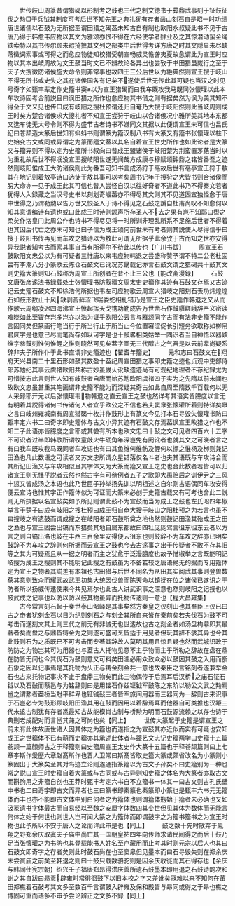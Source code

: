 <!-- { "loadSidebar": true } -->
　　世传岐山周篆昔谓猎碣以形制考之鼓也三代之制文徳书于彛鼎武事刻于钲鼓征伐之勲□于兵钺其制度可考后世不知先王之典礼犹有存者凿山刻石自是昭一时功绩唐世诸儒以石鼓为无所据至谓田猎之碣葢未知古自有制也欧阳永叔疑此书不见于古唐乃得于韩愈韦应物以其文为雅颂亦恨不得在六经使学者肄业及之其惊潜动蛰金绳铁索特以其书传尔顾未暇掎摭其文列之部类中后世得考详方唐之时其文隠显未尽缺落徴词索事或可得之而愈应物徒知校猎受朝宣畅威灵憺詟夷夏故愈谓此为宣王时应物以其本出岐周故为文王鼓当时文已不辨故论各异出也尝攷于书田猎虽嵗行之至于天子大搜徴防诸侯施大命令则非常事也故四王三公后世以为絶典然则宣王搜于岐山不得无所书或史失之其在诸侯国各有记矣不遂使后世无传此其可疑也当汉之时见号奇字如甄丰辈定作史籀书窦以为宣王猎碣而曰我车既攻我马既同张懐瓘以此本车攻诗固考合前説且曰讽田猎之所作也愈应物其书借之则有据矣然为讽为美其知不得全于文义见也传曰成有岐阳之搜杜预谓还归自奄乃大搜于岐阳然则此当岐周则成王时矣方楚合诸侯求大搜礼者不知宣王尝狩于岐山以合诸侯况小雅所美其地本东都又选车徒无大号令则不得为盛节古者诗书不嫌同文其据以此便谓宣王未可信也吕氏纪曰苍颉造大篆后世知有蝌蚪书则谓篆为籀汉制八书有大篆又有籀书张懐瓘以柱下史始变古文或同或异谓之为篆而籀文葢以其名自着宣王世史所作也如此论者是大篆又与籀异则不得以定为史籀所书叔向曰昔成王盟诸侯于岐阳楚为荆蛮置茅蕝当时以为重礼故后世不得冺没宣王搜岐阳世遂无闻哉方成康与穆赋颂钟鼎之铭皆番吾之迹然则岐阳惟成王大防诸侯则此为番吾可知书言成汤狩于亳故后世有亳亭宣王狩于敖其在地记则着敖亭诗曰选徒于敖其事可以考矣周书记年于搜狩之大皆书则合诸侯而朌大命亦一见于成王此其可信也昔人尝怪自汉以徃好奇者不道此书乃不得秦文若者犹得人入録藏之当汉号史书以刻划奇崛葢亦不得尽其文则其不见道固宜独怪愈于唐中世得之乃谓勒勲以告万世又恨圣人于诗不得见之石鼓之譌自杜甫尚叹不知愈何以知其意谓编诗有遗也或曰此成王时诗则颂声所存圣人不去之果有岂不知耶曰辔之柔矣作洛皇门此周公作也诗书不得尽见将一时所训非理乱所系不足施后世者不得着也其因后代亡之亦未可知也曰子信为成王颂何前世未有考者则其説使人尽得信乎曰搜于岐阳书传再见而车攻之猎诗以为敖此可谓无所据乎此余攷于古而知之世亦安得异我説者知考古而索其事自当有所得尔不待此以传也【广川书跋】
　　周宣王石鼓欧阳文忠公以为有可疑者三惟唐以来韦应物韩退之尝盛称赞予谓不特二公老杜固尝有李潮八分小篆歌云陈仓石鼓文已讹况苏勗载记亦言石鼓文谓之猎碣共十鼔其文则史籀大篆则知石鼓称为周宣王所创者在昔不止三公也【能改斋漫録】
　　石鼓文唐张彦逺法书録载处士张懐瓘书防叙籀文周太史史籀作其迹有石鼓文存焉又古迹记云史籀石鼓文不知徐浩何所据也韦左司应物歌云周宣大猎岐之阳刻石表功炜煌煌石如鼓形数止十风缺剥苔藓涩飞喘委蛇相糺错乃是宣王之臣史籀作韩退之又从而作歌云周纲凌迟四海沸宣王愤起挥天戈镌功勒成告万世凿石作鼓隳嵯峨辞严义密读难晓如此至寳存岂多岂亦以浩为证乎欧阳公云言与雅颂同字古而有法非史籀不能作言固同矣但篆画行笔当行于所当行止于所当止今位置窘涩促长引短务欲取称如栁帛君庻字是也意已尽而笔尚存如以可字是也十鼔畧相类姑举一隅识者当自神悟以器欵维字叅鼓刻惟何惟鲤之惟则晓然可见矣葢字画无三代醇古之气吾是以云前辈尚疑系辞非夫子所作仆于此书直谓非史籀迹也【翟耆年籀史】
　　元和志曰石鼓文在翔府天兴县南二十里石形如鼓其数盈十葢纪周宣田猎之事即史籀之迹也贞观中吏部侍郎苏勉纪其事云虞禇欧阳共称古妙虽嵗乆讹缺遗迹尚有可观纪地理者不存纪録尤为可惜按志此言则世人知有岐鼓者自唐而始苏勉欧阳虞禇四子实为之先隋以前未闻也故欧文忠虽甚重其笔画谓非史籀不能为而深疑其奇古如此自周至隋数千百载何以无人采録耶开元以后张懐瓘韦物韩退之直云宣王之鼓也然详考其语实皆臆度以言无有明着其説得诸何书传诸何人者宜乎欧公之不信也若夫窦臮张懐瓘所着则特详矣臮之言曰岐州雍城南有周宣猎碣十枚并作鼔形上有篆文今见打本石寻毁失懐瓘书防曰甄丰定六书二曰奇字即史籀体与古文小异其迹有石鼔文存焉葢讽宣王畋猎之作也不知二子此语亦皆臆度之言耶或其尝有所本也欧文忠曰十鼔之文可见者四百六十五字不可识者过半即韩歌所谓牧童敲火牛砺角年深岂免有阙讹者也就其文之可晓者言之有曰我车既攻我马既同者车攻语也有曰其鱼维何维鲂及鲤何以摽之惟杨及栁则兼记田渔也凡此数语之可读者又苏文忠所谓众星错落仅名斗者也夫其语既与车攻诗合而其所记田渔又与车攻相似且其字体又为大篆而籀又宣王之史也合此数者若皆可以归诸宣王则无怪乎説者云然也然古字有可叅例者五子之歌即大禹贻后之训伊尹之三风十愆又皆成汤之本语也此乃世臣子孙举扬先训以明祖述之自尔则古语偶同车攻安得便云宣诗也惟其字正作籀体似为可证而大篆未必创于史籀古载又有可考也舍此二説则无所执据以名宣鼔矣如予所见则谓此鼔不为宣鼓而当为成王之鼓也左氏昭四年椒举言于楚子曰成有岐阳之搜杜预曰成王归自奄大搜于岐山之阳杜预之为若言也虽不曰搜岐之有遗鼓而谓成搜之在岐阳者即石鼓所奠之地也然则鼓记田渔其殆成王之田之渔也与宣王固尝出镐而东猎矣其地自属东都故曰四牡厐厐驾言徂东徂东云者以方言之则自镐出洛也岐在丰西三百余里安得便云徂东也则鼓辞不为车攻之辞亦已明矣鼓辞不为车攻之辞则何所据而云宣王之鼓也今去古逺事之出于传疑者不敢不存其旧等之其为可疑焉且从一据之明者而主之犹愈于泛漫臆度也故予惟椒举之言既能明记岐搜为成王之搜则其不能明记此搜之有鼓虽为不备若较之唐语絶无的据而专用籀体定为宣王之物者其説差有本祖也古田猎与后世不同名为从田其实阅武其事则登兽数获其意则致众而耀武故武王初集大统因伐兽而陈天命以镇抚在位之诸侯已遂识之于防者所以扬威传逺使来今共见焉尔也此古人讲武识事之深意也然则岐阳之记搜也以鼓武成之记事也以防以防以鼓其物虽异而托物传逺则一意也【程大昌雍集】
　　古今常言刻石起于秦世泰山邹峄是其事矣然方秦皇之议刻山也其羣臣上议已曰古之帝者犹刻金石以日为纪则刻石之与刻金其所自来皆在秦前矣若夫伐石为鼔不可考击而遂刻文其上则三代之前无有非诚无也世逺故也古之刻金者如汤盘栒鼎即其最著者矣而盘之与鼎皆铸金为之则遂可盛可烹皆适于用见者但玩其辞不骇其异也今其此鼓则石为之质既已不可考击而专著其辞故人莫明其用且惊且疑也然而武城识政于防防之为物岂其可为用器也与葢古人托物见意不主乎物而主乎所勒之辞故在盘在鼎在防皆无间也今其伐石为鼓则意又可料矣田渔必用众致众必以鼓因其鼓之入用而斵石象之因以记事焉是其托物为乆正与铸金刻金共一意也故秦臣之言铭刻者遂兼举金石也古来托物记事决不止于盘鼎三物矣而此三物偶传于后焉耳后汉桥之庙石钲石钺以及石鼔而蔡邕与为铭辞则曰是用镂石作兹钲钺军鼓陈之东阶以勒公文武之勲焉邕之谓勲者葢桥当尅平鲜卑也钲钺鼔三者皆军旅间用器而三器同为一辞则古来识事于石岂必专为鼓形顾岐阳田渔其用在鼓而因用以着辞焉耳而他器自可类推也汉距三代未逺古制犹有存者邕最知古故能模肖古制与桥勲为明而石鼓源流赖之以存也诗于典刑老成配对而言邕其兼之可尚也矣【同上】
　　世传大篆起于史籀是谓宣王之前未有此体故唐世诸人因其体之为籀也而遂指之为宣鼓其亦近似而实有可疑也安知成王之世籀体不已有萌而史籀亦其承述此体者与葢艺文志记史籀两学曰史籀十五篇苍颉一篇顔师古之于释籀则曰史籀周宣王太史作大篆十五篇也于释苍颉篇则曰上七章李斯作爰歴六章赵髙所作也晋人卫常曰斯髙皆取史籀大篆或颇省改名为小篆则小篆固出于大篆矣至其对鸟迹立论则遂通指篆籀以为古文子孙矣不曰史籀别为一种也常之説曰宣王时史籀自着大篆或与古同或与古异则知史籀之体名为大篆者亦取古文而斟酌用之非籀自创也王莽时甄丰考定六书自不立籀书一体其一曰古文则古孔氏壁中书也二曰奇字即古文而异者也三曰篆书即秦篆也秦篆即小篆也是甄丰六书元无籀体而丰也亦不能即古文体中别白何者之为籀体也则谓籀体剏始于籀者未必确也又如汲冡遗书字体最古而自易经以至魏之安厘字体数四其变世但见其体为数体而无能言何体之始于何世也则世人岂可闻大篆之为籀体而即谓鼓字之为籀书籀书之为宣王时物也此予所以不安于唐人之论而详此审是也【同上】
　　鼓之数十先时散弃于鳯翔之野郑余庆取寘夫子庙中尚亡其一国朝皇祐四年向传师求诸民间得之而后十鼓乃足当张懐瓘之为书防也其登载能书人姓名至卢藏用而止考其时则元宗以后人也其曰石鼓文即奇字之存者矣则此时鼓石尚在也至窦臮但见墨本而曰石寻毁失则在郑余庆未尝寘庙之前矣至韩退之则曰十鼓只载数骆驼则是因余庆收徙而其石得存也【余庆与韩同仕宪宗朝】绍兴壬子福唐郑昻得洪庆善所遗石鼓墨本即用退之石鼓诗韵次和谢之其自跋曰昻贡辟雍时常徘徊鼓下以旧本校之字又差讹矣冦难以来不知何在莆田郑樵着石鼔考其文多至数百千言谓鼓入辟雍及保和殿皆与昻同或得之于昻也樵之博固可重而语多不审予尝论辨正之文多不録【同上】
